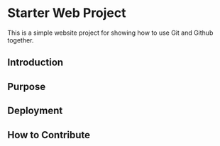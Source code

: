 # Starter Web Project

This is a simple website project for showing how to use Git and Github together.

## Introduction

## Purpose

## Deployment

## How to Contribute


